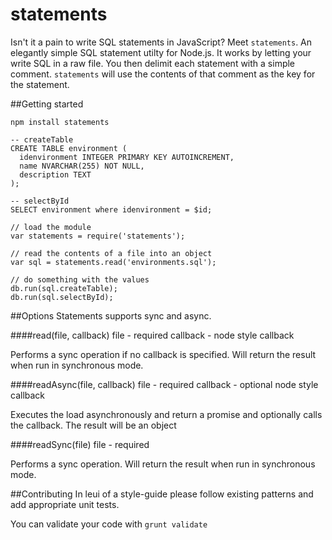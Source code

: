 statements
==========

Isn't it a pain to write SQL statements in JavaScript? Meet `statements`. An elegantly simple SQL statement utilty for Node.js. It works by letting your write SQL in a raw file. You then delimit each statement with a simple comment.  `statements` will use the contents of that comment as the key for the statement.

##Getting started
```
npm install statements
```

```
-- createTable
CREATE TABLE environment (
  idenvironment INTEGER PRIMARY KEY AUTOINCREMENT,
  name NVARCHAR(255) NOT NULL,
  description TEXT
);

-- selectById
SELECT environment where idenvironment = $id;
```

```
// load the module
var statements = require('statements');

// read the contents of a file into an object
var sql = statements.read('environments.sql');

// do something with the values
db.run(sql.createTable);
db.run(sql.selectById);
```

##Options
Statements supports sync and async.

####read(file, callback)
file - required
callback - node style callback

Performs a sync operation if no callback is specified. Will return the result when run in synchronous mode.

####readAsync(file, callback)
file - required
callback - optional node style callback

Executes the load asynchronously and return a promise and optionally calls the callback. The result will be an object

####readSync(file)
file - required

Performs a sync operation. Will return the result when run in synchronous mode.


##Contributing
In leui of a style-guide please follow existing patterns and add appropriate unit tests.

You can validate your code with `grunt validate`

